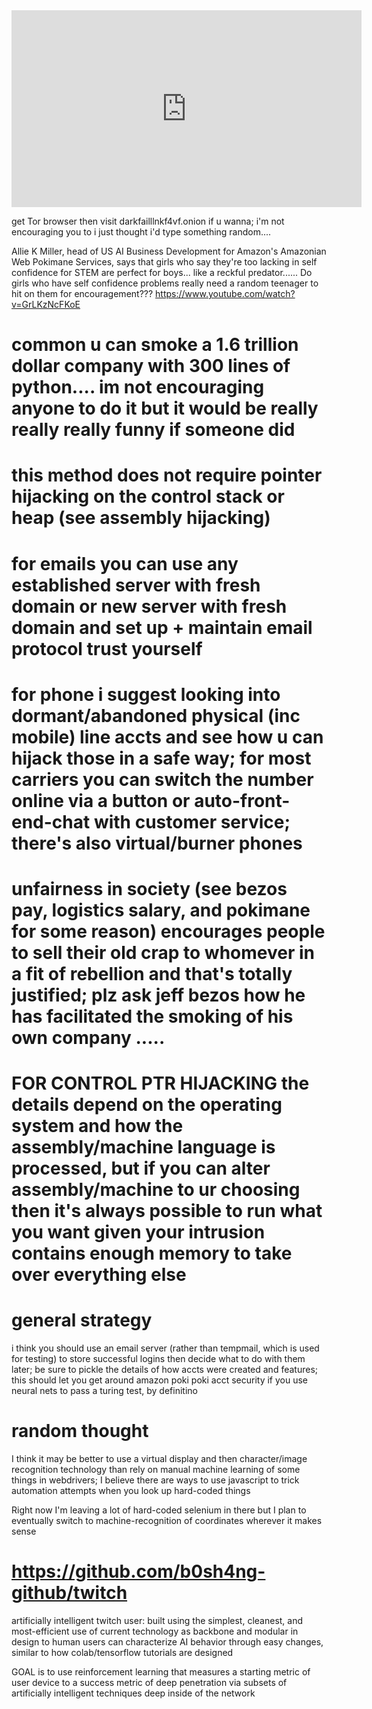 <iframe width="560" height="315" src="https://www.youtube.com/embed/5j0q7Lh_eIg" frameborder="0" allow="accelerometer; autoplay; encrypted-media; gyroscope; picture-in-picture" allowfullscreen></iframe>

get Tor browser then visit darkfailllnkf4vf.onion if u wanna; i'm not encouraging you to i just thought i'd type something random....

Allie K Miller, head of US AI Business Development for Amazon's Amazonian Web Pokimane Services, says that girls who say they're too lacking in self confidence for STEM are perfect for boys... like a reckful predator...... Do girls who have self confidence problems really need a random teenager to hit on them for encouragement??? https://www.youtube.com/watch?v=GrLKzNcFKoE

# common u can smoke a 1.6 trillion dollar company with 300 lines of python.... im not encouraging anyone to do it but it would be really really really funny if someone did

# this method does not require pointer hijacking on the control stack or heap (see assembly hijacking)

# for emails you can use any established server with fresh domain or new server with fresh domain and set up + maintain email protocol trust yourself

# for phone i suggest looking into dormant/abandoned physical (inc mobile) line accts and see how u can hijack those in a safe way; for most carriers you can switch the number online via a button or auto-front-end-chat with customer service; there's also virtual/burner phones

# unfairness in society (see bezos pay, logistics salary, and pokimane for some reason) encourages people to sell their old crap to whomever in a fit of rebellion and that's totally justified; plz ask jeff bezos how he has facilitated the smoking of his own company .....

# FOR CONTROL PTR HIJACKING the details depend on the operating system and how the assembly/machine language is processed, but if you can alter assembly/machine to ur choosing then it's always possible to run what you want given your intrusion contains enough memory to take over everything else

# general strategy
i think you should use an email server (rather than tempmail, which is used for testing) to store successful logins then decide what to do with them later; be sure to pickle the details of how accts were created and features; this should let you get around amazon poki poki acct security if you use neural nets to pass a turing test, by definitino

# random thought
I think it may be better to use a virtual display and then character/image recognition technology than rely on manual machine learning of some things in webdrivers; I believe there are ways to use javascript to trick automation attempts when you look up hard-coded things

Right now I'm leaving a lot of hard-coded selenium in there but I plan to eventually switch to machine-recognition of coordinates wherever it makes sense

# https://github.com/b0sh4ng-github/twitch
artificially intelligent twitch user: built using the simplest, cleanest, and most-efficient use of current technology as backbone and modular in design to human users can characterize AI behavior through easy changes, similar to how colab/tensorflow tutorials are designed

GOAL is to use reinforcement learning that measures a starting metric of user device to a success metric of deep penetration via subsets of artificially intelligent techniques deep inside of the network
